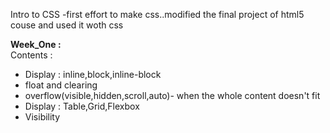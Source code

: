 Intro to CSS
-first effort to make css..modified the final project of html5 couse and used it woth css

<b>Week_One :</b><br>
Contents : <br>
<ul>
<li>Display : inline,block,inline-block</li>
<li>float and clearing</li>
<li>overflow(visible,hidden,scroll,auto)- when the whole content doesn't fit</li>
<li>Display : Table,Grid,Flexbox</li>
<li>Visibility</li>
 </ul>
